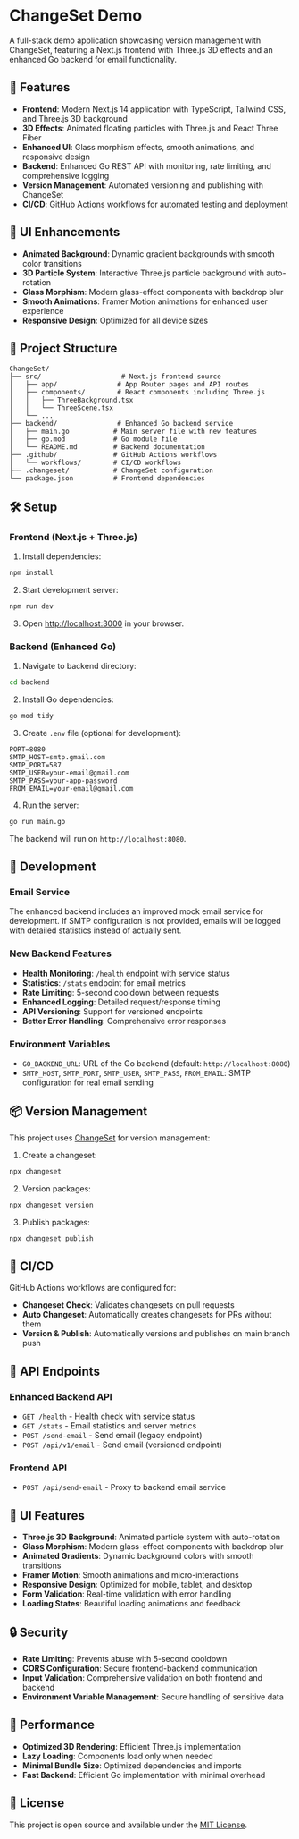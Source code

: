 # ChangeSet Demo

A full-stack demo application showcasing version management with ChangeSet, featuring a Next.js frontend with Three.js 3D effects and an enhanced Go backend for email functionality.

## 🚀 Features

- **Frontend**: Modern Next.js 14 application with TypeScript, Tailwind CSS, and Three.js 3D background
- **3D Effects**: Animated floating particles with Three.js and React Three Fiber
- **Enhanced UI**: Glass morphism effects, smooth animations, and responsive design
- **Backend**: Enhanced Go REST API with monitoring, rate limiting, and comprehensive logging
- **Version Management**: Automated versioning and publishing with ChangeSet
- **CI/CD**: GitHub Actions workflows for automated testing and deployment

## 🎨 UI Enhancements

- **Animated Background**: Dynamic gradient backgrounds with smooth color transitions
- **3D Particle System**: Interactive Three.js particle background with auto-rotation
- **Glass Morphism**: Modern glass-effect components with backdrop blur
- **Smooth Animations**: Framer Motion animations for enhanced user experience
- **Responsive Design**: Optimized for all device sizes

## 📁 Project Structure

```
ChangeSet/
├── src/                    # Next.js frontend source
│   ├── app/               # App Router pages and API routes
│   ├── components/        # React components including Three.js
│   │   ├── ThreeBackground.tsx
│   │   └── ThreeScene.tsx
│   └── ...
├── backend/               # Enhanced Go backend service
│   ├── main.go           # Main server file with new features
│   ├── go.mod            # Go module file
│   └── README.md         # Backend documentation
├── .github/              # GitHub Actions workflows
│   └── workflows/        # CI/CD workflows
├── .changeset/           # ChangeSet configuration
└── package.json          # Frontend dependencies
```

## 🛠️ Setup

### Frontend (Next.js + Three.js)

1. Install dependencies:
```bash
npm install
```

2. Start development server:
```bash
npm run dev
```

3. Open [http://localhost:3000](http://localhost:3000) in your browser.

### Backend (Enhanced Go)

1. Navigate to backend directory:
```bash
cd backend
```

2. Install Go dependencies:
```bash
go mod tidy
```

3. Create `.env` file (optional for development):
```env
PORT=8080
SMTP_HOST=smtp.gmail.com
SMTP_PORT=587
SMTP_USER=your-email@gmail.com
SMTP_PASS=your-app-password
FROM_EMAIL=your-email@gmail.com
```

4. Run the server:
```bash
go run main.go
```

The backend will run on `http://localhost:8080`.

## 🔧 Development

### Email Service

The enhanced backend includes an improved mock email service for development. If SMTP configuration is not provided, emails will be logged with detailed statistics instead of actually sent.

### New Backend Features

- **Health Monitoring**: `/health` endpoint with service status
- **Statistics**: `/stats` endpoint for email metrics
- **Rate Limiting**: 5-second cooldown between requests
- **Enhanced Logging**: Detailed request/response timing
- **API Versioning**: Support for versioned endpoints
- **Better Error Handling**: Comprehensive error responses

### Environment Variables

- `GO_BACKEND_URL`: URL of the Go backend (default: `http://localhost:8080`)
- `SMTP_HOST`, `SMTP_PORT`, `SMTP_USER`, `SMTP_PASS`, `FROM_EMAIL`: SMTP configuration for real email sending

## 📦 Version Management

This project uses [ChangeSet](https://github.com/changesets/changesets) for version management:

1. Create a changeset:
```bash
npx changeset
```

2. Version packages:
```bash
npx changeset version
```

3. Publish packages:
```bash
npx changeset publish
```

## 🤖 CI/CD

GitHub Actions workflows are configured for:

- **Changeset Check**: Validates changesets on pull requests
- **Auto Changeset**: Automatically creates changesets for PRs without them
- **Version & Publish**: Automatically versions and publishes on main branch push

## 📝 API Endpoints

### Enhanced Backend API

- `GET /health` - Health check with service status
- `GET /stats` - Email statistics and server metrics
- `POST /send-email` - Send email (legacy endpoint)
- `POST /api/v1/email` - Send email (versioned endpoint)

### Frontend API

- `POST /api/send-email` - Proxy to backend email service

## 🎨 UI Features

- **Three.js 3D Background**: Animated particle system with auto-rotation
- **Glass Morphism**: Modern glass-effect components with backdrop blur
- **Animated Gradients**: Dynamic background colors with smooth transitions
- **Framer Motion**: Smooth animations and micro-interactions
- **Responsive Design**: Optimized for mobile, tablet, and desktop
- **Form Validation**: Real-time validation with error handling
- **Loading States**: Beautiful loading animations and feedback

## 🔒 Security

- **Rate Limiting**: Prevents abuse with 5-second cooldown
- **CORS Configuration**: Secure frontend-backend communication
- **Input Validation**: Comprehensive validation on both frontend and backend
- **Environment Variable Management**: Secure handling of sensitive data

## 🚀 Performance

- **Optimized 3D Rendering**: Efficient Three.js implementation
- **Lazy Loading**: Components load only when needed
- **Minimal Bundle Size**: Optimized dependencies and imports
- **Fast Backend**: Efficient Go implementation with minimal overhead

## 📄 License

This project is open source and available under the [MIT License](LICENSE).
